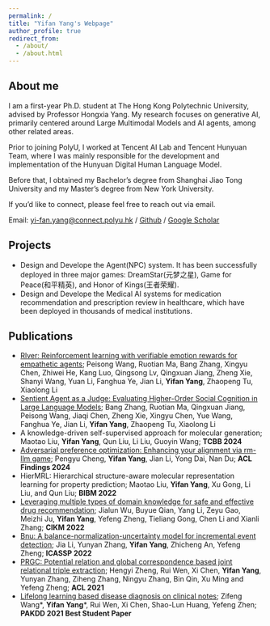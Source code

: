 ```yaml
---
permalink: /
title: "Yifan Yang's Webpage"
author_profile: true
redirect_from: 
  - /about/
  - /about.html
---
```


## About me
I am a first-year Ph.D. student at The Hong Kong Polytechnic University, advised by Professor Hongxia Yang. My research focuses on generative AI, primarily centered around Large Multimodal Models and AI agents, among other related areas.

Prior to joining PolyU, I worked at Tencent AI Lab and Tencent Hunyuan Team, where I was mainly responsible for the development and implementation of the Hunyuan Digital Human Language Model. 

Before that, I obtained my Bachelor’s degree from Shanghai Jiao Tong University and my Master’s degree from New York University.

If you’d like to connect, please feel free to reach out via email.

Email: yi-fan.yang@connect.polyu.hk / [Github](https://github.com/yifyang) / [Google Scholar](https://scholar.google.com/citations?user=vAP5Yi4AAAAJ&hl=en)

## Projects
- Design and Develope the Agent(NPC) system. It has been successfully deployed in three major games: DreamStar(元梦之星), Game for Peace(和平精英), and Honor of Kings(王者荣耀).
- Design and Develope the Medical AI systems for medication recommendation and prescription review in healthcare, which have been deployed in thousands of medical institutions.


## Publications
- [Rlver: Reinforcement learning with verifiable emotion rewards for empathetic agents](https://arxiv.org/pdf/2507.03112); Peisong Wang, Ruotian Ma, Bang Zhang, Xingyu Chen, Zhiwei He, Kang Luo, Qingsong Lv, Qingxuan Jiang, Zheng Xie, Shanyi Wang, Yuan Li, Fanghua Ye, Jian Li, **Yifan Yang**, Zhaopeng Tu, Xiaolong Li
- [Sentient Agent as a Judge: Evaluating Higher-Order Social Cognition in Large Language Models](https://arxiv.org/pdf/2505.02847?); Bang Zhang, Ruotian Ma, Qingxuan Jiang, Peisong Wang, Jiaqi Chen, Zheng Xie, Xingyu Chen, Yue Wang, Fanghua Ye, Jian Li, **Yifan Yang**, Zhaopeng Tu, Xiaolong Li
- A knowledge-driven self-supervised approach for molecular generation; Maotao Liu, **Yifan Yang**, Qun Liu, Li Liu, Guoyin Wang; **TCBB 2024**
- [Adversarial preference optimization: Enhancing your alignment via rm-llm game](https://arxiv.org/pdf/2311.08045); Pengyu Cheng, **Yifan Yang**, Jian Li, Yong Dai, Nan Du; **ACL Findings 2024**
- HierMRL: Hierarchical structure-aware molecular representation learning for property prediction; Maotao Liu, **Yifan Yang**, Xu Gong, Li Liu, and Qun Liu; **BIBM 2022**  
- [Leveraging multiple types of domain knowledge for safe and effective drug recommendation](https://d1wqtxts1xzle7.cloudfront.net/99866605/3511808-libre.pdf?1678862190=&response-content-disposition=inline%3B+filename%3DLeveraging_Multiple_Types_of_Domain_Know.pdf&Expires=1756645293&Signature=JbXgg079G9SMWlZGhQZw~cH8JeVrmYAabVKsoZO3NFCkyesimlyUh6pTMIm7aWqPxDbTgNpf6vCPOhrunxaCgVRa8Nzmow7gA033pTGgaiTrCJUWLVe8FEp0FPM7FXhXdB-g2pqhpeHg9hXwT6YnjbWPJyK2laGQdFufS1Hi-JK56nAMdN2bkAYSHOWOA~BiI4xbOi49a6fCgahbJjJ1mAXe14Gtm33ukvaUgKZ4D48yDAdVwTAQiLRsTJCWJu9wEOZceEFpEeo29e7R4zjTDRqNRSs7yFCPn6cU6MECtKhnXUjBX-xVn8VuFmszHR1JWbEKeb3QE6cWZMiSazIfkw__&Key-Pair-Id=APKAJLOHF5GGSLRBV4ZA); Jialun Wu, Buyue Qian, Yang Li, Zeyu Gao, Meizhi Ju, **Yifan Yang**, Yefeng Zheng, Tieliang Gong, Chen Li and Xianli Zhang; **CIKM 2022**
- [Bnu: A balance-normalization-uncertainty model for incremental event detection](https://sigport.org/sites/default/files/docs/ICASSP22_3563.pdf); Jia Li, Yunyan Zhang, **Yifan Yang**, Zhicheng An, Yefeng Zheng; **ICASSP 2022**
- [PRGC: Potential relation and global correspondence based joint relational triple extraction](https://arxiv.org/pdf/2106.09895); Hengyi Zheng, Rui Wen, Xi Chen, **Yifan Yang**, Yunyan Zhang, Ziheng Zhang, Ningyu Zhang, Bin Qin, Xu Ming and Yefeng Zheng; **ACL 2021**
- [Lifelong learning based disease diagnosis on clinical notes](https://arxiv.org/pdf/2103.00165); Zifeng Wang*, **Yifan Yang***, Rui Wen, Xi Chen, Shao-Lun Huang, Yefeng Zhen; **PAKDD 2021 Best Student Paper**

